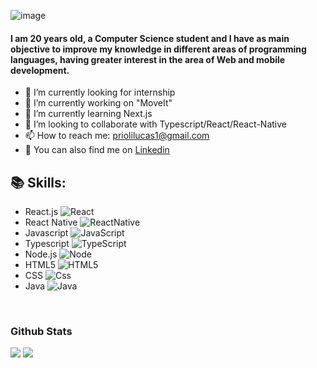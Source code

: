 ![image](https://user-images.githubusercontent.com/56166862/105250290-42267b80-5b58-11eb-8b6f-96b0ebc96395.png)

<h4>I am 20 years old, a Computer Science student and I have as main objective to improve my knowledge in
different areas of programming languages, having greater interest in the area of Web and mobile development.</h4>

- 🏢 I’m currently looking for internship
- 🔭 I’m currently working on "MoveIt"
- 🌱 I’m currently learning Next.js
- 👯 I’m looking to collaborate with Typescript/React/React-Native
- 📫 How to reach me: priolilucas1@gmail.com
- 🔗 You can also find me on [Linkedin](https://www.linkedin.com/in/lucas-prioli/)

<h2>📚 Skills:</h2>

- React.js  ![React](https://img.shields.io/badge/-React-222222?style=flat&logo=react)
- React Native ![ReactNative](https://img.shields.io/badge/-ReactNative-222222?style=flat&logo=react)
- Javascript ![JavaScript](https://img.shields.io/badge/-JavaScript-222222?style=flat&logo=javascript)
- Typescript ![TypeScript](https://img.shields.io/badge/-TypeScript-222222?style=flat&logo=typescript)
- Node.js ![Node](https://img.shields.io/badge/-Node-222222?style=flat&logo=node.js) 
- HTML5 ![HTML5](https://img.shields.io/badge/-HTML5-222222?style=flat&logo=html5)
- CSS ![Css](https://img.shields.io/badge/-CSS3-222222?style=flat&logo=css3)
- Java ![Java](https://img.shields.io/badge/-Java-222222?style=flat&logo=java)


<br />
<h3> Github Stats </h3>
<span>
  <img src="https://img.shields.io/github/followers/priolilucas1?style=social" />
</span> 
<span>
  <a href="https://github.com/priolilucas1">
    <img src="https://github-readme-stats.vercel.app/api?username=priolilucas1&show_icons=true&hide_border=true" />
  </a> 
</span>

